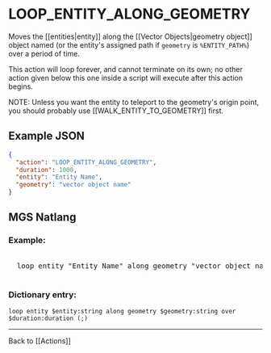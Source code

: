 # LOOP_ENTITY_ALONG_GEOMETRY

Moves the [[entities|entity]] along the [[Vector Objects|geometry object]] object named (or the entity's assigned path if `geometry` is `%ENTITY_PATH%`) over a period of time.

This action will loop forever, and cannot terminate on its own; no other action given below this one inside a script will execute after this action begins.

NOTE: Unless you want the entity to teleport to the geometry's origin point, you should probably use [[WALK_ENTITY_TO_GEOMETRY]] first.

## Example JSON

```json
{
  "action": "LOOP_ENTITY_ALONG_GEOMETRY",
  "duration": 1000,
  "entity": "Entity Name",
  "geometry": "vector object name"
}
```

## MGS Natlang

### Example:

<pre class="HyperMD-codeblock mgs">

  <span class="verb">loop</span> <span class="sigil">entity</span> <span class="string">"Entity Name"</span> <span class="">along</span> <span class="sigil">geometry</span> <span class="string">"vector object name"</span> <span class="">over</span> <span class="number">1000ms</span><span class="terminator">;</span>

</pre>

### Dictionary entry:

```
loop entity $entity:string along geometry $geometry:string over $duration:duration (;)
```

---

Back to [[Actions]]
